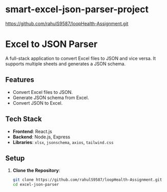 # smart-excel-json-parser-project
https://github.com/rahulS9587/loopHealth-Assignment.git
# Excel to JSON Parser

A full-stack application to convert Excel files to JSON and vice versa. It supports multiple sheets and generates a JSON schema.

## Features
- Convert Excel files to JSON.
- Generate JSON schema from Excel.
- Convert JSON to Excel.

## Tech Stack
- **Frontend**: React.js
- **Backend**: Node.js, Express
- **Libraries**: `xlsx`, `jsonschema`, `axios`, `tailwind.css`

## Setup

1. **Clone the Repository**:
   ```bash
   git clone https://github.com/rahulS9587/loopHealth-Assignment.git 
   cd excel-json-parser

